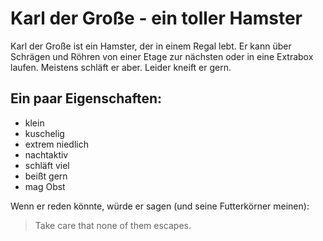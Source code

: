 # Karl der Große - ein toller Hamster

Karl der Große ist ein Hamster, der in einem Regal lebt. Er kann über Schrägen und Röhren von einer Etage zur nächsten oder in eine Extrabox laufen. Meistens schläft er aber. Leider kneift er gern.

## Ein paar Eigenschaften:

* klein
* kuschelig
* extrem niedlich
* nachtaktiv
* schläft viel
* beißt gern
* mag Obst

Wenn er reden könnte, würde er sagen (und seine Futterkörner meinen):
> Take care that none of them escapes.
